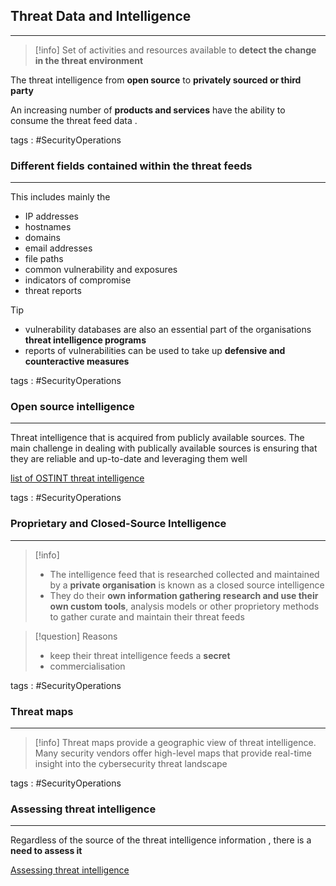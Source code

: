 ## **Threat Data and Intelligence**
---
>[!info]
>Set of activities and resources available to **detect the change in the threat environment**

The threat intelligence from **open source** to **privately sourced or third party**

An increasing number of **products and services** have the ability to consume the threat feed data  .

tags : #SecurityOperations
### **Different fields contained within the threat feeds**
---
This includes mainly the 
- IP addresses 
- hostnames 
- domains 
- email addresses
- file paths 
- common vulnerability and exposures 
- indicators of compromise 
- threat reports 

>[!tip]
>- vulnerability databases are also an essential part of the organisations **threat intelligence programs**
>- reports of vulnerabilities can be used to take up **defensive and counteractive measures**

tags : #SecurityOperations 

### Open source intelligence 
---
Threat intelligence that is acquired from publicly available sources. 
The main challenge in dealing with publically available sources is ensuring that they are reliable and up-to-date and leveraging them well 

[list of OSTINT threat intelligence](../concepts/list%20of%20OSTINT%20threat%20intelligence.md)

tags : #SecurityOperations 

### Proprietary and Closed-Source Intelligence
---
>[!info]
>- The intelligence feed that is researched collected and maintained by a **private organisation** is known as a closed source intelligence 
>- They do their **own information gathering research and use their own custom tools**, analysis models or other proprietory methods to gather curate and maintain their threat feeds

>[!question] Reasons
>- keep their threat intelligence feeds a **secret**
>- commercialisation 

tags : #SecurityOperations 
### Threat maps
---
>[!info]
>Threat maps provide a geographic view of threat intelligence. Many security vendors offer high-level maps that provide real-time insight into the cybersecurity threat landscape

tags : #SecurityOperations 
### Assessing threat intelligence 
---
Regardless of the source of the threat intelligence information , there is a **need to assess it**

[Assessing threat intelligence](../concepts/Assessing%20threat%20intelligence.md)


